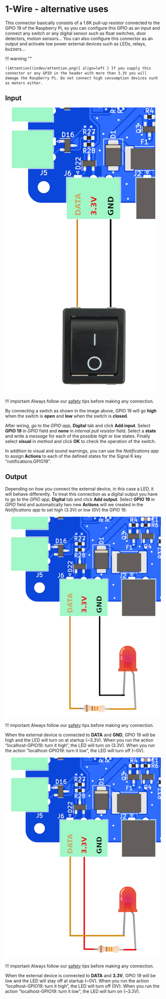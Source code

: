 # 1-Wire - alternative uses

This connector basically consists of a 1.6K pull-up resistor connected to the GPIO 19 of the Raspberry Pi, so you can configure this GPIO as an input and connect any switch or any digital sensor such as float switches, door detectors, motion sensors… You can also configure this connector as an output and activate low power external devices such as LEDs, relays, buzzers…

!!! warning ""

    ![Attention](index/attention.png){ align=left } If you supply this connector or any GPIO in the header with more than 3.3V you will damage the Raspberry Pi. Do not connect high consumption devices such as motors either.

## Input

![Input](1walt/switch.png)

!!! important
    Always follow our [safety](index.md#safety) tips before making any connection.

By connecting a switch as shown in the image above, GPIO 19 will go **high** when the switch is **open** and **low** when the switch is **closed**.

After wiring, go to the *GPIO app*, **Digital** tab and click **Add input**. Select **GPIO 19** in *GPIO* field and **none** in *internal pull resistor* field. Select a **state** and write a *message* for each of the possible *high* or *low* states. Finally select **visual** in *method* and click **OK** to check the operation of the switch.

In addition to visual and sound warnings, you can use the *Notifications app* to assign **Actions** to each of the defined states for the Signal K key “notifications.GPIO19”.

## Output

Depending on how you connect the external device, in this case a LED, it will behave differently. To treat this connection as a digital output you have to go to the *GPIO app*, **Digital** tab and click **Add output**. Select **GPIO 19** in *GPIO* field and automatically two new **Actions** will we created in the *Notifications app* to set high (3.3V) or low (0V) the GPIO 19.

![Output1](1walt/led1.png)

!!! important
    Always follow our [safety](index.md#safety) tips before making any connection.

When the external device is connected to **DATA** and **GND**, GPIO 19 will be high and the LED will turn on at startup (~3.3V). When you run the action “localhost-GPIO19: turn it high”, the LED will turn on (3.3V). When you run the action “localhost-GPIO19: turn it low”, the LED will turn off (~0V).

![Output2](1walt/led2.png)

!!! important
    Always follow our [safety](index.md#safety) tips before making any connection.

When the external device is connected to **DATA** and **3.3V**, GPIO 19 will be low and the LED will stay off at startup (~0V). When you run the action “localhost-GPIO19: turn it high”, the LED will turn off (0V). When you run the action “localhost-GPIO19: turn it low”, the LED will turn on (~3.3V).